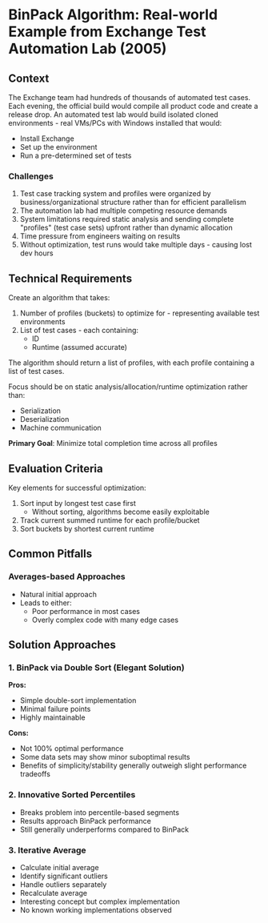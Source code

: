# BinPack Algorithm: Real-world Example from Exchange Test Automation Lab (2005)

## Context

The Exchange team had hundreds of thousands of automated test cases. Each evening, the official build would compile all product code and create a release drop. An automated test lab would build isolated cloned environments - real VMs/PCs with Windows installed that would:
- Install Exchange
- Set up the environment 
- Run a pre-determined set of tests

### Challenges

1. Test case tracking system and profiles were organized by business/organizational structure rather than for efficient parallelism
2. The automation lab had multiple competing resource demands
3. System limitations required static analysis and sending complete "profiles" (test case sets) upfront rather than dynamic allocation
4. Time pressure from engineers waiting on results
5. Without optimization, test runs would take multiple days - causing lost dev hours

## Technical Requirements

Create an algorithm that takes:
1. Number of profiles (buckets) to optimize for - representing available test environments
2. List of test cases - each containing:
   - ID
   - Runtime (assumed accurate)

The algorithm should return a list of profiles, with each profile containing a list of test cases.

Focus should be on static analysis/allocation/runtime optimization rather than:
- Serialization
- Deserialization
- Machine communication

**Primary Goal**: Minimize total completion time across all profiles

## Evaluation Criteria

Key elements for successful optimization:

1. Sort input by longest test case first
   - Without sorting, algorithms become easily exploitable
2. Track current summed runtime for each profile/bucket
3. Sort buckets by shortest current runtime

## Common Pitfalls

### Averages-based Approaches
- Natural initial approach
- Leads to either:
  - Poor performance in most cases
  - Overly complex code with many edge cases

## Solution Approaches

### 1. BinPack via Double Sort (Elegant Solution)
**Pros:**
- Simple double-sort implementation
- Minimal failure points
- Highly maintainable

**Cons:**
- Not 100% optimal performance
- Some data sets may show minor suboptimal results
- Benefits of simplicity/stability generally outweigh slight performance tradeoffs

### 2. Innovative Sorted Percentiles
- Breaks problem into percentile-based segments
- Results approach BinPack performance
- Still generally underperforms compared to BinPack

### 3. Iterative Average
- Calculate initial average
- Identify significant outliers
- Handle outliers separately
- Recalculate average
- Interesting concept but complex implementation
- No known working implementations observed
